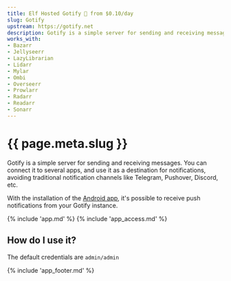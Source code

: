```yaml
---
title: Elf Hosted Gotify 🧝 from $0.10/day
slug: Gotify
upstream: https://gotify.net
description: Gotify is a simple server for sending and receiving messages. You can connect it to several apps, and use it as a destination for notifications, avoiding traditional notification channels like Telegram, Pushover, Discord, etc.
works_with:
- Bazarr
- Jellyseerr
- LazyLibrarian
- Lidarr
- Mylar
- Ombi
- Overseerr
- Prowlarr
- Radarr
- Readarr
- Sonarr
---
```


# {{ page.meta.slug }}

Gotify is a simple server for sending and receiving messages. You can connect it to several apps, and use it as a destination for notifications, avoiding traditional notification channels like Telegram, Pushover, Discord, etc.

With the installation of the [Android app](https://github.com/gotify/android), it's possible to receive push notifications from your Gotify instance.

{% include 'app.md' %}
{% include 'app_access.md' %}

## How do I use it?

The default credentials are `admin/admin`

{% include 'app_footer.md' %}
